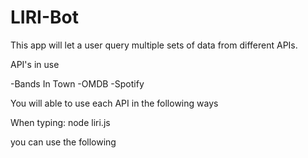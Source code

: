 # LIRI-Bot

This app will let a user query multiple sets of data from different APIs.

API's in use

-Bands In Town
-OMDB
-Spotify

You will able to use each API in the following ways

When typing:
node liri.js

you can use the following
